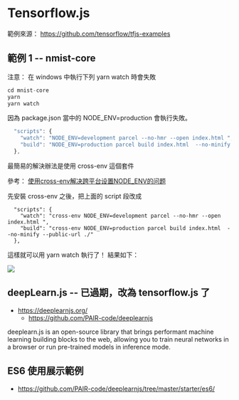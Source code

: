 # Tensorflow.js

範例來源： https://github.com/tensorflow/tfjs-examples

## 範例 1 -- nmist-core

注意： 在 windows 中執行下列 yarn watch 時會失敗

```js
cd mnist-core
yarn
yarn watch
```

因為 package.json 當中的 NODE_ENV=production 會執行失敗。

```js
  "scripts": {
    "watch": "NODE_ENV=development parcel --no-hmr --open index.html ",
    "build": "NODE_ENV=production parcel build index.html  --no-minify --public-url ./"
  },
```

最簡易的解決辦法是使用 cross-env 這個套件

參考： [使用cross-env解决跨平台设置NODE_ENV的问题](https://segmentfault.com/a/1190000005811347)

先安裝 cross-env 之後，把上面的 script 段改成

```
  "scripts": {
    "watch": "cross-env NODE_ENV=development parcel --no-hmr --open index.html ",
    "build": "cross-env NODE_ENV=production parcel build index.html  --no-minify --public-url ./"
  },
```

這樣就可以用 yarn watch 執行了！ 結果如下：

![](img/nmist-core.png)

## deepLearn.js -- 已過期，改為 tensorflow.js 了

* https://deeplearnjs.org/
  * https://github.com/PAIR-code/deeplearnjs

deeplearn.js is an open-source library that brings performant machine learning building blocks to the web, allowing you to train neural networks in a browser or run pre-trained models in inference mode.

## ES6 使用展示範例

* https://github.com/PAIR-code/deeplearnjs/tree/master/starter/es6/

